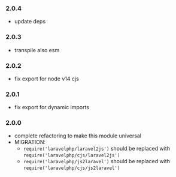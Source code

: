 ### 2.0.4

- update deps

### 2.0.3

- transpile also esm

### 2.0.2

- fix export for node v14 cjs

### 2.0.1

- fix export for dynamic imports

### 2.0.0

- complete refactoring to make this module universal
- MIGRATION:
    - `require('laravelphp/laravel2js')` should be replaced with `require('laravelphp/cjs/laravel2js')`
    - `require('laravelphp/js2laravel')` should be replaced with `require('laravelphp/cjs/js2laravel')`
